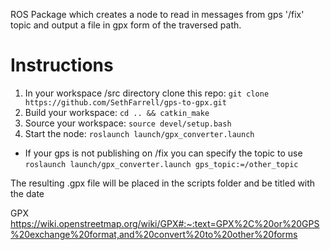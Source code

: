 ROS Package which creates a node to read in messages from gps '/fix' topic and output a file in gpx form of the traversed path.

# Instructions
1. In your workspace /src directory clone this repo: `git clone https://github.com/SethFarrell/gps-to-gpx.git`
2. Build your workspace: `cd .. && catkin_make`
3. Source your workspace: `source devel/setup.bash`
4. Start the node: `roslaunch launch/gpx_converter.launch`
* If your gps is not publishing on /fix you can specify the topic to use `roslaunch launch/gpx_converter.launch gps_topic:=/other_topic`

The resulting .gpx file will be placed in the scripts folder and be titled with the date


GPX 
https://wiki.openstreetmap.org/wiki/GPX#:~:text=GPX%2C%20or%20GPS%20exchange%20format,and%20convert%20to%20other%20forms
